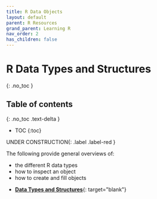 ```yaml
---
title: R Data Objects
layout: default
parent: R Resources
grand_parent: Learning R
nav_order: 2
has_children: false
---
```


# R Data Types and Structures
{: .no_toc }

## Table of contents
{: .no_toc .text-delta }

- TOC
{:toc}


UNDER CONSTRUCTION{: .label .label-red }

The following provide general overviews of:

+ the different R data types
+ how to inspect an object
+ how to create and fill objects

* [**Data Types and Structures**](https://swcarpentry.github.io/r-novice-inflammation/13-supp-data-structures/index.html){: target="blank"}
